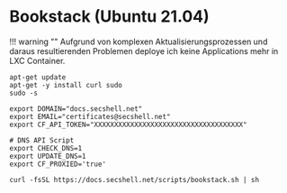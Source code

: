 # Bookstack (Ubuntu 21.04)

!!! warning ""
    Aufgrund von komplexen Aktualisierungsprozessen und daraus resultierenden Problemen deploye ich keine Applications mehr in LXC Container.
    

```shell
apt-get update
apt-get -y install curl sudo
sudo -s

export DOMAIN="docs.secshell.net"
export EMAIL="certificates@secshell.net"
export CF_API_TOKEN="XXXXXXXXXXXXXXXXXXXXXXXXXXXXXXXXXXXXX"

# DNS API Script
export CHECK_DNS=1
export UPDATE_DNS=1
export CF_PROXIED='true'

curl -fsSL https://docs.secshell.net/scripts/bookstack.sh | sh
```
